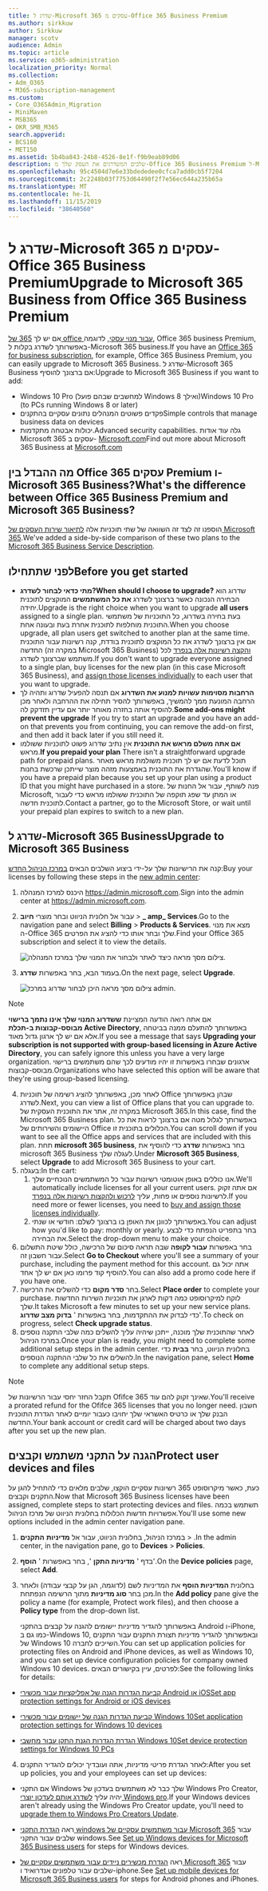 ```yaml
---
title: שדרג ל-Microsoft 365 עסקים מ-Office 365 Business Premium
ms.author: sirkkuw
author: Sirkkuw
manager: scotv
audience: Admin
ms.topic: article
ms.service: o365-administration
localization_priority: Normal
ms.collection:
- Adm_O365
- M365-subscription-management
ms.custom:
- Core_O365Admin_Migration
- MiniMaven
- MSB365
- OKR_SMB_M365
search.appverid:
- BCS160
- MET150
ms.assetid: 5b4ba843-24b8-4526-8e1f-f9b9eab89d06
description: שלבים המשדרגים את העסק שלך מ-Office 365 Business Premium ל-Microsoft 365 Business.
ms.openlocfilehash: 95c4504d7e6e33bdededee0cfca7add0cb5f7204
ms.sourcegitcommit: 2c2248b03f7753d64490f2f7e56ec644a235b65a
ms.translationtype: MT
ms.contentlocale: he-IL
ms.lasthandoff: 11/15/2019
ms.locfileid: "38640560"
---
```

# <a name="upgrade-to-microsoft-365-business-from-office-365-business-premium"></a><span data-ttu-id="c01d2-103">שדרג ל-Microsoft 365 עסקים מ-Office 365 Business Premium</span><span class="sxs-lookup"><span data-stu-id="c01d2-103">Upgrade to Microsoft 365 Business from Office 365 Business Premium</span></span>

<span data-ttu-id="c01d2-104">אם יש לך [365 של office עבור מנוי עסקי](https://products.office.com/compare-all-microsoft-office-products-4-column?activetab=tab:primaryr2), לדוגמה, Office 365 business Premium, באפשרותך לשדרג בקלות ל-Microsoft 365 business.</span><span class="sxs-lookup"><span data-stu-id="c01d2-104">If you have an [Office 365 for business subscription](https://products.office.com/compare-all-microsoft-office-products-4-column?activetab=tab:primaryr2), for example, Office 365 Business Premium, you can easily upgrade to Microsoft 365 Business.</span></span> <span data-ttu-id="c01d2-105">שדרג ל-Microsoft 365 Business אם ברצונך להוסיף:</span><span class="sxs-lookup"><span data-stu-id="c01d2-105">Upgrade to Microsoft 365 Business if you want to add:</span></span> 
- <span data-ttu-id="c01d2-106">Windows 10 Pro (למחשבים שבהם פועל Windows 8 ואילך)</span><span class="sxs-lookup"><span data-stu-id="c01d2-106">Windows 10 Pro (to PCs running Windows 8 or later)</span></span>
- <span data-ttu-id="c01d2-107">פקדים פשוטים המנהלים נתונים עסקיים בהתקנים</span><span class="sxs-lookup"><span data-stu-id="c01d2-107">Simple controls that manage business data on devices</span></span>
- <span data-ttu-id="c01d2-108">יכולות אבטחה מתקדמות.</span><span class="sxs-lookup"><span data-stu-id="c01d2-108">Advanced security capabilities.</span></span>
<span data-ttu-id="c01d2-109">גלה עוד אודות Microsoft 365 עסקים ב- [Microsoft.com](https://www.microsoft.com/microsoft-365/business)</span><span class="sxs-lookup"><span data-stu-id="c01d2-109">Find out more about Microsoft 365 Business at [Microsoft.com](https://www.microsoft.com/microsoft-365/business)</span></span>

## <a name="whats-the-difference-between-office-365-business-premium-and-microsoft-365-business"></a><span data-ttu-id="c01d2-110">מה ההבדל בין Office 365 עסקים Premium ו-Microsoft 365 Business?</span><span class="sxs-lookup"><span data-stu-id="c01d2-110">What's the difference between Office 365 Business Premium and Microsoft 365 Business?</span></span>
<span data-ttu-id="c01d2-111">הוספנו זה לצד זה השוואה של שתי תוכניות אלה [לתיאור שירות העסקים של Microsoft 365](https://docs.microsoft.com/office365/servicedescriptions/microsoft-365-service-descriptions/microsoft-365-business-service-description).</span><span class="sxs-lookup"><span data-stu-id="c01d2-111">We've added a side-by-side comparison of these two plans to the [Microsoft 365 Business Service Description](https://docs.microsoft.com/office365/servicedescriptions/microsoft-365-service-descriptions/microsoft-365-business-service-description).</span></span> 

## <a name="before-you-get-started"></a><span data-ttu-id="c01d2-112">לפני שתתחילו</span><span class="sxs-lookup"><span data-stu-id="c01d2-112">Before you get started</span></span>

- <span data-ttu-id="c01d2-113">**מתי כדאי לבחור לשדרג?**</span><span class="sxs-lookup"><span data-stu-id="c01d2-113">**When should I choose to upgrade?**</span></span> <span data-ttu-id="c01d2-114">שדרוג הוא הבחירה הנכונה כאשר ברצונך לשדרג **את כל המשתמשים** המוקצים לתוכנית יחידה.</span><span class="sxs-lookup"><span data-stu-id="c01d2-114">Upgrade is the right choice when you want to upgrade **all users** assigned to a single plan.</span></span> <span data-ttu-id="c01d2-115">בעת בחירה בשדרוג, כל התוכניות של משתמשי התוכנית מוחלפות לתוכנית אחרת בעת ובעונה אחת.</span><span class="sxs-lookup"><span data-stu-id="c01d2-115">When you choose upgrade, all plan users get switched to another plan at the same time.</span></span> <span data-ttu-id="c01d2-116">אם אין ברצונך לשדרג את כל המוקצים לתוכנית בודדת, קנה רשיונות עבור התוכנית החדשה (במקרה זה Microsoft 365 Business) [והקצה רשיונות אלה בנפרד](https://docs.microsoft.com/office365/admin/manage/assign-licenses-to-users) לכל משתמש שברצונך לשדרג.</span><span class="sxs-lookup"><span data-stu-id="c01d2-116">If you don't want to upgrade everyone assigned to a single plan, buy licenses for the new plan (in this case Microsoft 365 Business), and [assign those licenses individually](https://docs.microsoft.com/office365/admin/manage/assign-licenses-to-users) to each user that you want to upgrade.</span></span> 
- <span data-ttu-id="c01d2-117">**הרחבות מסוימות עשויות למנוע את השדרוג** אם תנסה להפעיל שדרוג ותהיה לך הרחבה המונעת ממך להמשיך, באפשרותך להסיר תחילה את ההרחבה ולאחר מכן להוסיף אותה בחזרה מאוחר יותר אם עדיין תזדקק לה.</span><span class="sxs-lookup"><span data-stu-id="c01d2-117">**Some add-ons might prevent the upgrade** If you try to start an upgrade and you have an add-on that prevents you from continuing, you can remove the add-on first, and then add it back later if you still need it.</span></span> 
- <span data-ttu-id="c01d2-118">**אם אתה משלם מראש את התוכנית** אין נתיב שדרוג פשוט לתוכניות ששולמו מראש.</span><span class="sxs-lookup"><span data-stu-id="c01d2-118">**If you prepaid your plan** There isn't a straightforward upgrade path for prepaid plans.</span></span> <span data-ttu-id="c01d2-119">תוכל לדעת אם יש לך תוכנית משולמת מראש מאחר שהגדרת את התוכנית באמצעות מזהה מוצר שייתכן שרכשת בחנות.</span><span class="sxs-lookup"><span data-stu-id="c01d2-119">You'll know if you have a prepaid plan because you set up your plan using a product ID that you might have purchased in a store.</span></span> <span data-ttu-id="c01d2-120">פנה לשותף, עבור אל החנות של Microsoft, או המתן עד שפג תוקפה של התוכנית ששולמו מראש כדי לעבור לתוכנית חדשה.</span><span class="sxs-lookup"><span data-stu-id="c01d2-120">Contact a partner, go to the Microsoft Store, or wait until your prepaid plan expires to switch to a new plan.</span></span>

## <a name="upgrade-to-microsoft-365-business"></a><span data-ttu-id="c01d2-121">שדרג ל-Microsoft 365 Business</span><span class="sxs-lookup"><span data-stu-id="c01d2-121">Upgrade to Microsoft 365 Business</span></span>
<span data-ttu-id="c01d2-122">קנה את הרישיונות שלך על-ידי ביצוע השלבים הבאים [במרכז הניהול החדש](https://docs.microsoft.com/office365/admin/microsoft-365-admin-center-preview):</span><span class="sxs-lookup"><span data-stu-id="c01d2-122">Buy your licenses by following these steps in the [new admin center](https://docs.microsoft.com/office365/admin/microsoft-365-admin-center-preview):</span></span>
1. <span data-ttu-id="c01d2-123">היכנס למרכז המנהלה <a href="https://go.microsoft.com/fwlink/p/?linkid=837890" target="_blank">https://admin.microsoft.com</a>.</span><span class="sxs-lookup"><span data-stu-id="c01d2-123">Sign into the admin center at <a href="https://go.microsoft.com/fwlink/p/?linkid=837890" target="_blank">https://admin.microsoft.com</a>.</span></span>
2. <span data-ttu-id="c01d2-124">עבור אל חלונית הניווט ובחר מוצרי **חיוב** \> **_ amp_ Services**.</span><span class="sxs-lookup"><span data-stu-id="c01d2-124">Go to the navigation pane and select **Billing** \> **Products & Services**.</span></span> <span data-ttu-id="c01d2-125">מצא את מנוי ה-Office 365 שלך ובחר אותו כדי להציג את הפרטים.</span><span class="sxs-lookup"><span data-stu-id="c01d2-125">Find your Office 365 subscription and select it to view the details.</span></span> 

    ![צילום מסך מראה כיצד לאתר ולבחור את המנוי שלך במרכז המנהלה.](media/FindYourSubscription.png)

3. <span data-ttu-id="c01d2-127">בעמוד הבא, בחר באפשרות **שדרג**.</span><span class="sxs-lookup"><span data-stu-id="c01d2-127">On the next page, select **Upgrade**.</span></span> 

      ![צילום מסך מראה היכן לבחור שדרוג במרכז admin.](media/SelectUpgrade.png)

  > [!NOTE]
  > <span data-ttu-id="c01d2-129">אם אתה רואה הודעה המציינת **ששדרוג המנוי שלך אינו נתמך ברישוי מבוסס-קבוצות ב-תכלת Active Directory**, באפשרותך להתעלם ממנה בביטחה אלא אם יש לך ארגון גדול מאוד.</span><span class="sxs-lookup"><span data-stu-id="c01d2-129">If you see a message that says **Upgrading your subscription is not supported with group-based licensing in Azure Active Directory**, you can safely ignore this unless you have a very large organization.</span></span> <span data-ttu-id="c01d2-130">ארגונים שבחרו באפשרות זו יהיו מודעים לכך שהם משתמשים ברישוי מבוסס-קבוצות.</span><span class="sxs-lookup"><span data-stu-id="c01d2-130">Organizations who have selected this option will be aware that they're using group-based licensing.</span></span>

4. <span data-ttu-id="c01d2-131">לאחר מכן, באפשרותך להציג רשימה של תוכניות Office שבהן באפשרותך לשדרג.</span><span class="sxs-lookup"><span data-stu-id="c01d2-131">Next, you can view a list of Office plans that you can upgrade to.</span></span> <span data-ttu-id="c01d2-132">במקרה זה, אתר את התוכנית העסקית של Microsoft 365.</span><span class="sxs-lookup"><span data-stu-id="c01d2-132">In this case, find the Microsoft 365 Business plan.</span></span> <span data-ttu-id="c01d2-133">באפשרותך לגלול מטה אם ברצונך לראות את כל היישומים והשירותים של Office הכלולים בתוכנית זו.</span><span class="sxs-lookup"><span data-stu-id="c01d2-133">You can scroll down if you want to see all the Office apps and services that are included with this plan.</span></span> <span data-ttu-id="c01d2-134">תחת **microsoft 365 business**, בחר באפשרות **שדרג** כדי להוסיף את microsoft 365 Business לעגלה שלך.</span><span class="sxs-lookup"><span data-stu-id="c01d2-134">Under **Microsoft 365 Business**, select **Upgrade** to add Microsoft 365 Business to your cart.</span></span>
5. <span data-ttu-id="c01d2-135">בעגלה:</span><span class="sxs-lookup"><span data-stu-id="c01d2-135">In the cart:</span></span>
    1. <span data-ttu-id="c01d2-136">אנו כוללים באופן אוטומטי רשיונות עבור כל המשתמשים הנוכחיים שלך.</span><span class="sxs-lookup"><span data-stu-id="c01d2-136">We'll automatically include licenses for all your current users.</span></span> <span data-ttu-id="c01d2-137">אם אתה זקוק לרשיונות נוספים או פחות, עליך [לרכוש ולהקצות רשיונות אלה בנפרד](https://docs.microsoft.com/office365/admin/manage/assign-licenses-to-users).</span><span class="sxs-lookup"><span data-stu-id="c01d2-137">If you need more or fewer licenses, you need to [buy and assign those licenses individually](https://docs.microsoft.com/office365/admin/manage/assign-licenses-to-users).</span></span>  
    2. <span data-ttu-id="c01d2-138">באפשרותך לכוונן את האופן בו ברצונך לשלם: חודשי או שנתי.</span><span class="sxs-lookup"><span data-stu-id="c01d2-138">You can adjust how you'd like to pay: monthly or yearly.</span></span> <span data-ttu-id="c01d2-139">בחר בתפריט הנפתח כדי לבצע את הבחירה.</span><span class="sxs-lookup"><span data-stu-id="c01d2-139">Select the drop-down menu to make your choice.</span></span>
6. <span data-ttu-id="c01d2-140">בחר באפשרות **עבור לקופה** שבה תראה סיכום של הרכישה, כולל שיטת התשלום עבור חשבון זה.</span><span class="sxs-lookup"><span data-stu-id="c01d2-140">Select **Go to Checkout** where you'll see a summary of your purchase, including the payment method for this account.</span></span> <span data-ttu-id="c01d2-141">אתה יכול גם להוסיף קוד פרומו כאן אם יש לך אחד.</span><span class="sxs-lookup"><span data-stu-id="c01d2-141">You can also add a promo code here if you have one.</span></span>
7. <span data-ttu-id="c01d2-142">בחר **סדר מקום** כדי להשלים את הרכישה.</span><span class="sxs-lookup"><span data-stu-id="c01d2-142">Select **Place order** to complete your purchase.</span></span>
<span data-ttu-id="c01d2-143">לוקח למיקרוסופט כמה דקות לארגן את תוכניות השירות החדשות שלך.</span><span class="sxs-lookup"><span data-stu-id="c01d2-143">It takes Microsoft a few minutes to set up your new service plans.</span></span> <span data-ttu-id="c01d2-144">כדי לבדוק את ההתקדמות, בחר באפשרות ' **בדוק מצב שדרוג**'.</span><span class="sxs-lookup"><span data-stu-id="c01d2-144">To check on progress, select **Check upgrade status**.</span></span> 
1. <span data-ttu-id="c01d2-145">לאחר שהתוכנית שלך מוכנה, ייתכן שיהיה עליך להשלים כמה שלבי התקנה נוספים במרכז הניהול.</span><span class="sxs-lookup"><span data-stu-id="c01d2-145">Once your plan is ready, you might need to complete some additional setup steps in the admin center.</span></span> <span data-ttu-id="c01d2-146">בחלונית הניווט, בחר **בבית** כדי להשלים את כל שלבי ההתקנה הנוספים.</span><span class="sxs-lookup"><span data-stu-id="c01d2-146">In the navigation pane, select **Home** to complete any additional setup steps.</span></span>

> [!NOTE]
> <span data-ttu-id="c01d2-147">תקבל החזר יחסי עבור הרשיונות של Ofifce 365 שאינך זקוק להם עוד.</span><span class="sxs-lookup"><span data-stu-id="c01d2-147">You'll receive a prorated refund for the Ofifce 365 licenses that you no longer need.</span></span> <span data-ttu-id="c01d2-148">חשבון הבנק שלך או כרטיס האשראי שלך יחויבו כעבור יומיים לאחר הגדרת התוכנית החדשה.</span><span class="sxs-lookup"><span data-stu-id="c01d2-148">Your bank account or credit card will be charged about two days after you set up the new plan.</span></span>
  
## <a name="protect-user-devices-and-files"></a><span data-ttu-id="c01d2-149">הגנה על התקני משתמש וקבצים</span><span class="sxs-lookup"><span data-stu-id="c01d2-149">Protect user devices and files</span></span>

<span data-ttu-id="c01d2-150">כעת, כאשר מיקרוסופט 365 רשיונות עסקיים הוקצו, שלבים מלאים כדי להתחיל להגן על התקנים וקבצים.</span><span class="sxs-lookup"><span data-stu-id="c01d2-150">Now that Microsoft 365 Business licenses have been assigned, complete steps to start protecting devices and files.</span></span> <span data-ttu-id="c01d2-151">תשתמש בכמה אפשרויות חדשות הכלולות בחלונית הניווט של מרכז הניהול.</span><span class="sxs-lookup"><span data-stu-id="c01d2-151">You'll use some new options included in the admin center navigation pane.</span></span>
  
1. <span data-ttu-id="c01d2-152">במרכז הניהול, בחלונית הניווט, עבור אל **מדיניות** **התקנים** \> .</span><span class="sxs-lookup"><span data-stu-id="c01d2-152">In the admin center, in the navigation pane, go to **Devices** \> **Policies**.</span></span>
    
2. <span data-ttu-id="c01d2-153">בדף ' **מדיניות התקן** ', בחר באפשרות ' **הוסף**'.</span><span class="sxs-lookup"><span data-stu-id="c01d2-153">On the **Device policies** page, select **Add**.</span></span>
    
3. <span data-ttu-id="c01d2-154">בחלונית **המדיניות הוסף** את המדיניות לשם (לדוגמה, הגן על קבצי עבודה) ולאחר מכן בחר **סוג מדיניות** מתוך הרשימה הנפתחת.</span><span class="sxs-lookup"><span data-stu-id="c01d2-154">In the **Add policy** pane give the policy a name (for example, Protect work files), and then choose a **Policy type** from the drop-down list.</span></span> 
    
    <span data-ttu-id="c01d2-155">באפשרותך להגדיר מדיניות יישומים להגנה על קבצים בהתקני Android ו-iPhone, כמו גם ב-Windows 10, ובאפשרותך להגדיר מדיניות תצורת התקנים עבור התקנים של Windows 10 השייכים לחברה.</span><span class="sxs-lookup"><span data-stu-id="c01d2-155">You can set up application policies for protecting files on Android and iPhone devices, as well as Windows 10, and you can set up device configuration policies for company owned Windows 10 devices.</span></span> <span data-ttu-id="c01d2-156">לפרטים, עיין בקישורים הבאים:</span><span class="sxs-lookup"><span data-stu-id="c01d2-156">See the following links for details:</span></span>
    
  - [<span data-ttu-id="c01d2-157">קביעת הגדרות הגנה של אפליקציות עבור מכשירי Android או iOS</span><span class="sxs-lookup"><span data-stu-id="c01d2-157">Set app protection settings for Android or iOS devices</span></span>](app-protection-settings-for-android-and-ios.md)
    
  - [<span data-ttu-id="c01d2-158">קביעת הגדרות הגנה של יישומים עבור מכשירי Windows 10</span><span class="sxs-lookup"><span data-stu-id="c01d2-158">Set application protection settings for Windows 10 devices</span></span>](protection-settings-for-windows-10-devices.md)
    
  - [<span data-ttu-id="c01d2-159">הגדרת הגדרות הגנת התקן עבור מחשבי Windows 10</span><span class="sxs-lookup"><span data-stu-id="c01d2-159">Set device protection settings for Windows 10 PCs</span></span>](protection-settings-for-windows-10-pcs.md)
    
  
4. <span data-ttu-id="c01d2-160">לאחר הגדרת פריטי מדיניות, אתה ועובדיך יכולים להגדיר התקנים:</span><span class="sxs-lookup"><span data-stu-id="c01d2-160">After you set up policies, you and your employees can set up devices:</span></span>
    
  - <span data-ttu-id="c01d2-161">אם התקני Windows שלך כבר לא משתמשים בעדכון של Windows Pro Creator, יהיה עליך [לשדרג אותם לעדכון יוצרי Windows pro](upgrade-to-windows-pro-creators-update.md).</span><span class="sxs-lookup"><span data-stu-id="c01d2-161">If your Windows devices aren't already using the Windows Pro Creator update, you'll need to [upgrade them to Windows Pro Creators Update](upgrade-to-windows-pro-creators-update.md).</span></span>
    
  - <span data-ttu-id="c01d2-162">ראה [הגדרת התקני windows עבור משתמשים עסקיים של Microsoft 365](set-up-windows-devices.md) עבור שלבים עבור התקני windows.</span><span class="sxs-lookup"><span data-stu-id="c01d2-162">See [Set up Windows devices for Microsoft 365 Business users](set-up-windows-devices.md) for steps for Windows devices.</span></span> 
    
  - <span data-ttu-id="c01d2-163">ראה [הגדרת מכשירים ניידים עבור משתמשים עסקיים של Microsoft 365](set-up-mobile-devices.md) עבור שלבים עבור טלפונים אנדרואיד ו-iphone.</span><span class="sxs-lookup"><span data-stu-id="c01d2-163">See [Set up mobile devices for Microsoft 365 Business users](set-up-mobile-devices.md) for steps for Android phones and iPhones.</span></span> 
